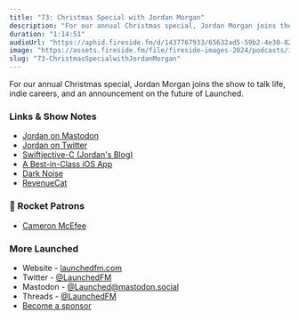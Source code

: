 ```yaml
---
title: "73: Christmas Special with Jordan Morgan"
description: "For our annual Christmas special, Jordan Morgan joins the show to talk life, indie careers, and an announcement on the future of Launched."
duration: "1:14:51"
audioUrl: "https://aphid.fireside.fm/d/1437767933/65632ad5-59b2-4e30-82d1-13845dce07dd/7858f115-1ed1-4aa3-961b-1eafac47522a.mp3"
image: "https://assets.fireside.fm/file/fireside-images-2024/podcasts/images/6/65632ad5-59b2-4e30-82d1-13845dce07dd/episodes/7/7858f115-1ed1-4aa3-961b-1eafac47522a/cover.jpg?v=1"
slug: "73-ChristmasSpecialwithJordanMorgan"
---
```


<p>For our annual Christmas special, Jordan Morgan joins the show to talk life, indie careers, and an announcement on the future of Launched.</p>

<h3>Links &amp; Show Notes</h3>

<ul>
<li><a href="https://mastodon.social/@jordanmorgan" rel="nofollow">Jordan on Mastodon</a></li>
<li><a href="https://twitter.com/JordanMorgan10" rel="nofollow">Jordan on Twitter</a></li>
<li><a href="https://www.swiftjectivec.com/" rel="nofollow">Swiftjective-C (Jordan&#39;s Blog)</a></li>
<li><a href="https://www.bestinclassiosapp.com/" rel="nofollow">A Best-in-Class iOS App</a></li>
<li><a href="https://darknoise.app/" rel="nofollow">Dark Noise</a></li>
<li><a href="https://www.revenuecat.com/" rel="nofollow">RevenueCat</a></li>
</ul>

<h3>🚀 Rocket Patrons</h3>

<ul>
<li><a href="https://mastodon.social/@cameronmcefee" rel="nofollow">Cameron McEfee</a></li>
</ul>

<h3>More Launched</h3>

<ul>
<li>Website - <a href="https://launchedfm.com" rel="nofollow">launchedfm.com</a></li>
<li>Twitter - <a href="https://twitter.com/launchedfm" rel="nofollow">@LaunchedFM</a></li>
<li>Mastodon - <a href="https://mastodon.social/@Launched" rel="nofollow">@Launched@mastodon.social</a></li>
<li>Threads - <a href="https://www.threads.net/@launchedfm" rel="nofollow">@LaunchedFM</a></li>
<li><a href="https://launchedfm.com/sponsors" rel="nofollow">Become a sponsor</a></li>
</ul>
